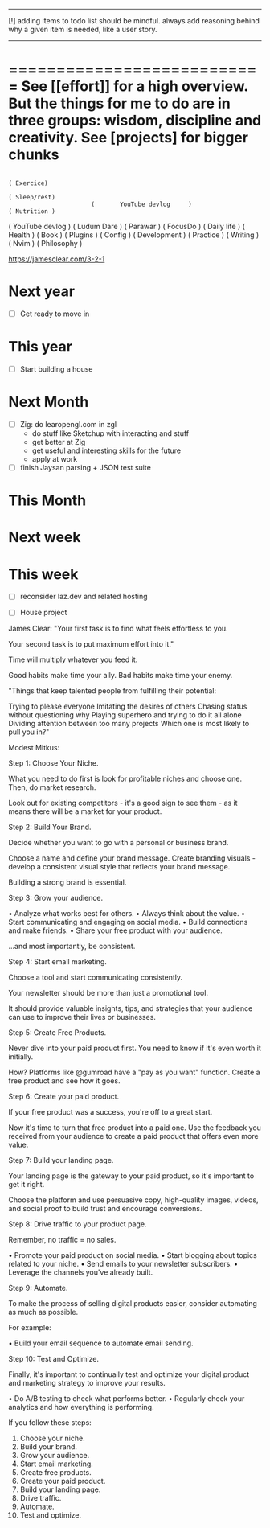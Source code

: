 ***
[!] adding items to todo list should be mindful. always add reasoning behind why a given item is needed, like a user story.
***

===========================
See [[effort]] for a high overview.
But the things for me to do are in three groups: wisdom, discipline and creativity.
See [projects] for bigger chunks  
========================== 


                                                                                   ( Exercice)
                                                                                   ( Sleep/rest)
                           (       YouTube devlog     )                            ( Nutrition )
(     YouTube devlog     ) ( Ludum Dare ) (  Parawar  ) ( FocusDo ) ( Daily life ) ( Health    ) (    Book     )
(  Plugins  ) (  Config  ) (       Development             ) (          Practice               ) (   Writing   )
(                      Nvim                                ) (                 Philosophy                   )


https://jamesclear.com/3-2-1






# Next year
- [ ] Get ready to move in

# This year
- [ ] Start building a house

# Next Month
- [ ] Zig: do learopengl.com in zgl
    - do stuff like Sketchup with interacting and stuff
	- get better at Zig
	- get useful and interesting skills for the future
	- apply at work
- [ ] finish Jaysan parsing + JSON test suite

# This Month

# Next week

# This week
- [ ] reconsider laz.dev and related hosting
- [ ] House project



James Clear:
"Your first task is to find what feels effortless to you.

Your second task is to put maximum effort into it."

Time will multiply whatever you feed it.

Good habits make time your ally. Bad habits make time your enemy.

"Things that keep talented people from fulfilling their potential:

Trying to please everyone
Imitating the desires of others
Chasing status without questioning why
Playing superhero and trying to do it all alone
Dividing attention between too many projects
Which one is most likely to pull you in?"



Modest Mitkus:

Step 1: Choose Your Niche.

What you need to do first is look for profitable niches and choose one. Then, do market research.

Look out for existing competitors - it's a good sign to see them - as it means there will be a market for your product.


Step 2: Build Your Brand.

Decide whether you want to go with a personal or business brand.

Choose a name and define your brand message. Create branding visuals - develop a consistent visual style that reflects your brand message.

Building a strong brand is essential.


Step 3: Grow your audience.

• Analyze what works best for others.
• Always think about the value.
• Start communicating and engaging on social media.
• Build connections and make friends.
• Share your free product with your audience.

...and most importantly, be consistent.


Step 4: Start email marketing.

Choose a tool and start communicating consistently.

Your newsletter should be more than just a promotional tool.

It should provide valuable insights, tips, and strategies that your audience can use to improve their lives or businesses.


Step 5: Create Free Products.

Never dive into your paid product first. You need to know if it's even worth it initially.

How? Platforms like @gumroad have a "pay as you want" function. Create a free product and see how it goes.


Step 6: Create your paid product.

If your free product was a success, you're off to a great start.

Now it's time to turn that free product into a paid one. Use the feedback you received from your audience to create a paid product that offers even more value.


Step 7: Build your landing page.

Your landing page is the gateway to your paid product, so it's important to get it right.

Choose the platform and use persuasive copy, high-quality images, videos, and social proof to build trust and encourage conversions.


Step 8: Drive traffic to your product page.

Remember, no traffic = no sales.

• Promote your paid product on social media.
• Start blogging about topics related to your niche.
• Send emails to your newsletter subscribers.
• Leverage the channels you've already built.


Step 9: Automate.

To make the process of selling digital products easier, consider automating as much as possible.

For example:

• Build your email sequence to automate email sending.


Step 10: Test and Optimize.

Finally, it's important to continually test and optimize your digital product and marketing strategy to improve your results.

• Do A/B testing to check what performs better.
• Regularly check your analytics and how everything is performing.


If you follow these steps:

1. Choose your niche.
2. Build your brand.
3. Grow your audience.
4. Start email marketing.
5. Create free products.
6. Create your paid product.
7. Build your landing page.
8. Drive traffic.
9. Automate.
10. Test and optimize.
